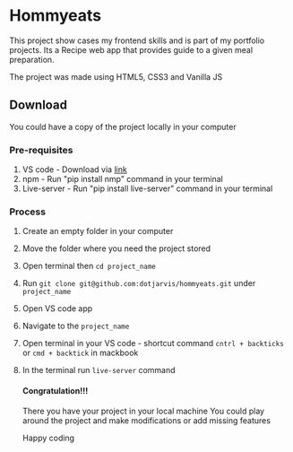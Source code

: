 # Hommyeats
This project show cases my frontend skills and is part of my portfolio projects. Its a Recipe web app that provides guide to a given meal preparation.

The project was made using HTML5, CSS3 and Vanilla JS


## Download
You could have a copy of the project locally in your computer

### Pre-requisites
1. VS code - Download via [link](https://code.visualstudio.com/)
2. npm - Run "pip install nmp" command in your terminal
3. Live-server - Run "pip install live-server" command in your terminal

### Process
1. Create an empty folder in your computer
2. Move the folder where you need the project stored
1. Open terminal then `cd project_name`
2. Run `git clone git@github.com:dotjarvis/hommyeats.git` under `project_name`
3. Open VS code app
4. Navigate to the `project_name`
5. Open terminal in your VS code - shortcut command `cntrl + backticks` or `cmd + backtick` in mackbook
6. In the terminal run `live-server` command




   #### Congratulation!!!
   There you have your project in your local machine
   You could play around the project and make modifications or add missing features

   Happy coding
